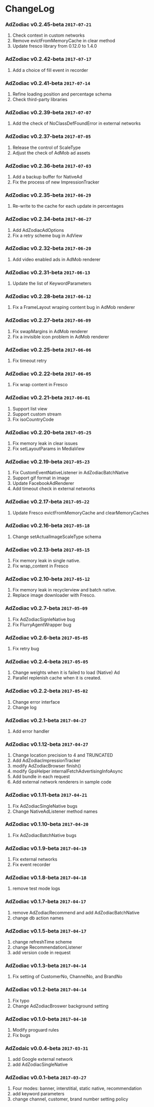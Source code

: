 # ChangeLog

### AdZodiac v0.2.45-beta `2017-07-21`

1. Check context in custom networks
2. Remove evictFromMemoryCache in clear method
3. Update fresco library from 0.12.0 to 1.4.0

### AdZodiac v0.2.42-beta `2017-07-17`

1. Add a choice of fill event in recorder

### AdZodiac v0.2.41-beta `2017-07-14`

1. Refine loading position and percentage schema
2. Check third-party libraries

### AdZodiac v0.2.39-beta `2017-07-07`

1. Add the check of NoClassDefFoundError in external networks

### AdZodiac v0.2.37-beta `2017-07-05`

1. Release the control of ScaleType
2. Adjust the check of AdMob ad assets

### AdZodiac v0.2.36-beta `2017-07-03`

1. Add a backup buffer for NativeAd
2. Fix the process of new ImpressionTracker

### AdZodiac v0.2.35-beta `2017-06-29`

1. Re-write to the cache for each update in percentages

### AdZodiac v0.2.34-beta `2017-06-27`

1. Add AdZodiacAdOptions
2. Fix a retry scheme bug in AdView

### AdZodiac v0.2.32-beta `2017-06-20`

1. Add video enabled ads in AdMob renderer

### AdZodiac v0.2.31-beta `2017-06-13`

1. Update the list of KeywordParameters

### AdZodiac v0.2.28-beta `2017-06-12`

1. Fix a FrameLayout wraping content bug in AdMob renderer

### AdZodiac v0.2.27-beta `2017-06-09`

1. Fix swapMargins in AdMob renderer
2. Fix a invisible icon problem in AdMob renderer

### AdZodiac v0.2.25-beta `2017-06-06`

1. Fix timeout retry 

### AdZodiac v0.2.22-beta `2017-06-05`

1. Fix wrap content in Fresco

### AdZodiac v0.2.21-beta `2017-06-01`

1. Support list view
2. Support custom stream
3. Fix isoCountryCode

### AdZodiac v0.2.20-beta `2017-05-25`

1. Fix memory leak in clear issues
2. Fix setLayoutParams in MediaView

### AdZodiac v0.2.19-beta `2017-05-23`

1. Fix CustomEventNativeListener in AdZodiacBatchNative
2. Support gif format in image
3. Update FacebookAdRenderer
4. Add timeout check in external networks

### AdZodiac v0.2.17-beta `2017-05-22`

1. Update Fresco evictFromMemoryCache and clearMemoryCaches

### AdZodiac v0.2.16-beta `2017-05-18`

1. Change setActualImageScaleType schema

### AdZodiac v0.2.13-beta `2017-05-15`

1. Fix memory leak in single native.
2. Fix wrap_content in Fresco

### AdZodiac v0.2.10-beta `2017-05-12`

1. Fix memory leak in recyclerview and batch native. 
2. Replace image downloader with Fresco.

### AdZodiac v0.2.7-beta `2017-05-09`

1. Fix AdZodiacSignleNative bug
2. Fix FlurryAgentWrapper bug

### AdZodiac v0.2.6-beta `2017-05-05`

1. Fix retry bug

### AdZodiac v0.2.4-beta `2017-05-05`

1. Change weights when it is failed to load (Native) Ad
2. Parallel replenish cache when it is created.

### AdZodiac v0.2.2-beta `2017-05-02`

1. Change error interface
2. Change log

### AdZodiac v0.2.1-beta `2017-04-27`

1. Add error handler

### AdZodiac v0.1.12-beta `2017-04-27`

1. Change location precision to 4 and TRUNCATED
2. Add AdZodiacImpressionTracker
3. modify AdZodiacBrowser finish()
4. modify GpsHelper internalFetchAdvertisingInfoAsync
5. Add bundle in each request
6. Add external network renderers in sample code

### AdZodiac v0.1.11-beta `2017-04-21`

1. Fix AdZodiacSingleNative bugs
2. Change NativeAdListener method names

### AdZodiac v0.1.10-beta `2017-04-20`

1. Fix AdZodiacBatchNative bugs

### AdZodiac v0.1.9-beta `2017-04-19`

1. Fix external networks
2. Fix event recorder

### AdZodiac v0.1.8-beta `2017-04-18`

1. remove test mode logs

### AdZodiac v0.1.7-beta `2017-04-17`

1. remove AdZodiacRecommend and add AdZodiacBatchNative
2. change db action names

### AdZodiac v0.1.5-beta `2017-04-17`

1. change refreshTime scheme
2. change RecommendationListener
3. add version code in request

### AdZodiac v0.1.3-beta `2017-04-14`

1. Fix setting of CustomerNo, ChannelNo, and BrandNo

### AdZodiac v0.1.2-beta `2017-04-14`

1. Fix typo
2. Change AdZodiacBroswer background setting

### AdZodiac v0.1.0-beta `2017-04-10`

1. Modify proguard rules
2. Fix bugs

### AdZodaic v0.0.4-beta `2017-03-31`

1. add Google external network
2. add AdZodiacSingleNative

### AdZodiac v0.0.1-beta `2017-03-27`

1. Four modes: banner, interstitial, static native, recommendation
2. add keyword parameters
3. change channel, customer, brand number setting policy

